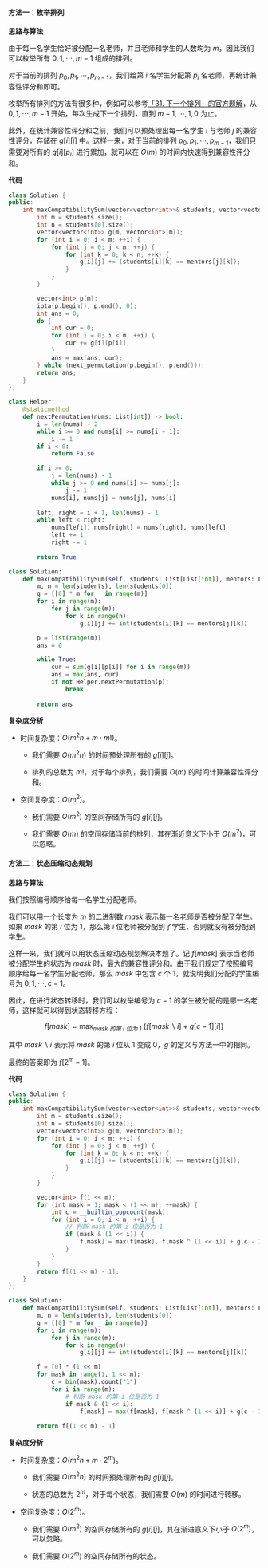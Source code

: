 #### 方法一：枚举排列

**思路与算法**

由于每一名学生恰好被分配一名老师，并且老师和学生的人数均为 $m$，因此我们可以枚举所有 $0, 1, \cdots, m-1$ 组成的排列。

对于当前的排列 $p_0, p_1, \cdots, p_{m-1}$，我们给第 $i$ 名学生分配第 $p_i$ 名老师，再统计兼容性评分和即可。

枚举所有排列的方法有很多种，例如可以参考[「31. 下一个排列」的官方题解](https://leetcode-cn.com/problems/next-permutation/solution/xia-yi-ge-pai-lie-by-leetcode-solution/)，从 $0, 1, \cdots, m-1$ 开始，每次生成下一个排列，直到 $m-1, \cdots, 1, 0$ 为止。

此外，在统计兼容性评分和之前，我们可以预处理出每一名学生 $i$ 与老师 $j$ 的兼容性评分，存储在 $g[i][j]$ 中。这样一来，对于当前的排列 $p_0, p_1, \cdots, p_{m-1}$，我们只需要对所有的 $g[i][p_i]$ 进行累加，就可以在 $O(m)$ 的时间内快速得到兼容性评分和。

**代码**

```C++ [sol1-C++]
class Solution {
public:
    int maxCompatibilitySum(vector<vector<int>>& students, vector<vector<int>>& mentors) {
        int m = students.size();
        int n = students[0].size();
        vector<vector<int>> g(m, vector<int>(m));
        for (int i = 0; i < m; ++i) {
            for (int j = 0; j < m; ++j) {
                for (int k = 0; k < n; ++k) {
                    g[i][j] += (students[i][k] == mentors[j][k]);
                }
            }
        }

        vector<int> p(m);
        iota(p.begin(), p.end(), 0);
        int ans = 0;
        do {
            int cur = 0;
            for (int i = 0; i < m; ++i) {
                cur += g[i][p[i]];
            }
            ans = max(ans, cur);
        } while (next_permutation(p.begin(), p.end()));
        return ans;
    }
};
```

```Python [sol1-Python3]
class Helper:
    @staticmethod
    def nextPermutation(nums: List[int]) -> bool:
        i = len(nums) - 2
        while i >= 0 and nums[i] >= nums[i + 1]:
            i -= 1
        if i < 0:
            return False

        if i >= 0:
            j = len(nums) - 1
            while j >= 0 and nums[i] >= nums[j]:
                j -= 1
            nums[i], nums[j] = nums[j], nums[i]
        
        left, right = i + 1, len(nums) - 1
        while left < right:
            nums[left], nums[right] = nums[right], nums[left]
            left += 1
            right -= 1
        
        return True

class Solution:
    def maxCompatibilitySum(self, students: List[List[int]], mentors: List[List[int]]) -> int:
        m, n = len(students), len(students[0])
        g = [[0] * m for _ in range(m)]
        for i in range(m):
            for j in range(m):
                for k in range(n):
                    g[i][j] += int(students[i][k] == mentors[j][k])

        p = list(range(m))
        ans = 0

        while True:
            cur = sum(g[i][p[i]] for i in range(m))
            ans = max(ans, cur)
            if not Helper.nextPermutation(p):
                break
        
        return ans
```

**复杂度分析**

- 时间复杂度：$O(m^2n + m \cdot m!)$。

    - 我们需要 $O(m^2n)$ 的时间预处理所有的 $g[i][j]$。

    - 排列的总数为 $m!$，对于每个排列，我们需要 $O(m)$ 的时间计算兼容性评分和。

- 空间复杂度：$O(m^2)$。

    - 我们需要 $O(m^2)$ 的空间存储所有的 $g[i][j]$。

    - 我们需要 $O(m)$ 的空间存储当前的排列，其在渐近意义下小于 $O(m^2)$，可以忽略。

#### 方法二：状态压缩动态规划

**思路与算法**

我们按照编号顺序给每一名学生分配老师。

我们可以用一个长度为 $m$ 的二进制数 $\textit{mask}$ 表示每一名老师是否被分配了学生。如果 $\textit{mask}$ 的第 $i$ 位为 $1$，那么第 $i$ 位老师被分配到了学生，否则就没有被分配到学生。

这样一来，我们就可以用状态压缩动态规划解决本题了。记 $f[\textit{mask}]$ 表示当老师被分配学生的状态为 $\textit{mask}$ 时，最大的兼容性评分和。由于我们规定了按照编号顺序给每一名学生分配老师，那么 $\textit{mask}$ 中包含 $c$ 个 $1$，就说明我们分配的学生编号为 $0, 1, \cdots, c-1$。

因此，在进行状态转移时，我们可以枚举编号为 $c-1$ 的学生被分配的是哪一名老师，这样就可以得到状态转移方程：

$$
f[\textit{mask}] = \max_{\textit{mask} ~的第 ~i~ 位为 ~1~} \big\{ f[\textit{mask} \backslash i] + g[c-1][i] \big\}
$$

其中 $\textit{mask} \backslash i$ 表示将 $\textit{mask}$ 的第 $i$ 位从 $1$ 变成 $0$，$g$ 的定义与方法一中的相同。

最终的答案即为 $f[2^m-1]$。

**代码**

```C++ [sol2-C++]
class Solution {
public:
    int maxCompatibilitySum(vector<vector<int>>& students, vector<vector<int>>& mentors) {
        int m = students.size();
        int n = students[0].size();
        vector<vector<int>> g(m, vector<int>(m));
        for (int i = 0; i < m; ++i) {
            for (int j = 0; j < m; ++j) {
                for (int k = 0; k < n; ++k) {
                    g[i][j] += (students[i][k] == mentors[j][k]);
                }
            }
        }

        vector<int> f(1 << m);
        for (int mask = 1; mask < (1 << m); ++mask) {
            int c = __builtin_popcount(mask);
            for (int i = 0; i < m; ++i) {
                // 判断 mask 的第 i 位是否为 1
                if (mask & (1 << i)) {
                    f[mask] = max(f[mask], f[mask ^ (1 << i)] + g[c - 1][i]);
                }
            }
        }
        return f[(1 << m) - 1];
    }
};
```

```Python [sol2-Python3]
class Solution:
    def maxCompatibilitySum(self, students: List[List[int]], mentors: List[List[int]]) -> int:
        m, n = len(students), len(students[0])
        g = [[0] * m for _ in range(m)]
        for i in range(m):
            for j in range(m):
                for k in range(n):
                    g[i][j] += int(students[i][k] == mentors[j][k])

        f = [0] * (1 << m)
        for mask in range(1, 1 << m):
            c = bin(mask).count("1")
            for i in range(m):
                # 判断 mask 的第 i 位是否为 1
                if mask & (1 << i):
                    f[mask] = max(f[mask], f[mask ^ (1 << i)] + g[c - 1][i])
        
        return f[(1 << m) - 1]
```

**复杂度分析**

- 时间复杂度：$O(m^2n + m \cdot 2^m)$。

    - 我们需要 $O(m^2n)$ 的时间预处理所有的 $g[i][j]$。

    - 状态的总数为 $2^m$，对于每个状态，我们需要 $O(m)$ 的时间进行转移。

- 空间复杂度：$O(2^m)$。

    - 我们需要 $O(m^2)$ 的空间存储所有的 $g[i][j]$，其在渐进意义下小于 $O(2^m)$，可以忽略。

    - 我们需要 $O(2^m)$ 的空间存储所有的状态。